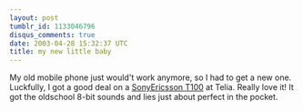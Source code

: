```yaml
---
layout: post
tumblr_id: 1133046796
disqus_comments: true
date: 2003-04-28 15:32:37 UTC
title: my new little baby
---
```


My old mobile phone just would't work anymore, so I had to get a new one. Luckfully, I got a good deal on a <a href="javascript:showme('stuff/t100_iceyfresh.jpg')">SonyEricsson T100</a> at Telia. Really love it! It got the oldschool 8-bit sounds and lies just about perfect in the pocket.
